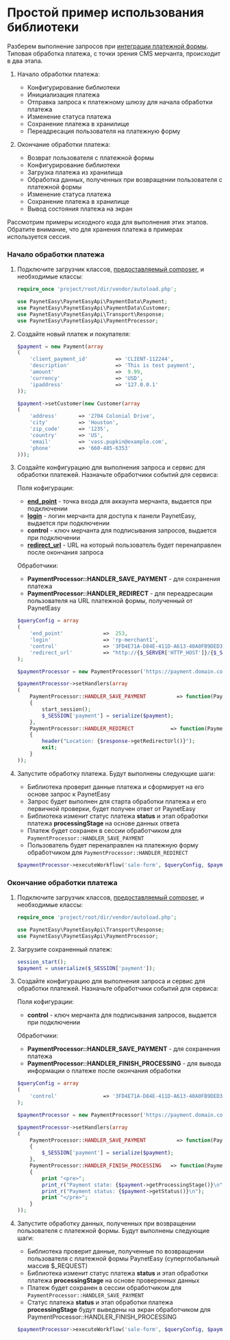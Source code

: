 # Простой пример использования библиотеки

Разберем выполнение запросов при [интеграции платежной формы](http://wiki.payneteasy.com/index.php/PnE:Payment_Form_integration). Типовая обработка платежа, с точки зрения CMS мерчанта, происходит в два этапа.

1. Начало обработки платежа:
    * Конфигурирование библиотеки
    * Инициализация платежа
    * Отправка запроса к платежному шлюзу для начала обработки платежа
    * Изменение статуса платежа
    * Сохранение платежа в хранилище
    * Переадресация пользователя на платежную форму

2. Окончание обработки платежа:
    * Возврат пользователя с платежной формы
    * Конфигурирование библиотеки
    * Загрузка платежа из хранилища
    * Обработка данных, полученных при возвращении пользователя с платежной формы
    * Изменение статуса платежа
    * Сохранение платежа в хранилище
    * Вывод состояния платежа на экран

Рассмотрим примеры исходного кода для выполнения этих этапов. Обратите внимание, что для хранения платежа в примерах используется сессия.

### Начало обработки платежа

1. Подключите загрузчик классов, [предоставляемый composer](http://getcomposer.org/doc/01-basic-usage.md#autoloading), и необходимые классы:

    ```php
    require_once 'project/root/dir/vendor/autoload.php';

    use PaynetEasy\PaynetEasyApi\PaymentData\Payment;
    use PaynetEasy\PaynetEasyApi\PaymentData\Customer;
    use PaynetEasy\PaynetEasyApi\Transport\Response;
    use PaynetEasy\PaynetEasyApi\PaymentProcessor;
    ```
2. Создайте новый платеж и покупателя:

    ```php
    $payment = new Payment(array
    (
        'client_payment_id'         => 'CLIENT-112244',
        'description'               => 'This is test payment',
        'amount'                    =>  9.99,
        'currency'                  => 'USD',
        'ipaddress'                 => '127.0.0.1'
    ));

    $payment->setCustomer(new Customer(array
    (
        'address'       => '2704 Colonial Drive',
        'city'          => 'Houston',
        'zip_code'      => '1235',
        'country'       => 'US',
        'email'         => 'vass.pupkin@example.com',
        'phone'         => '660-485-6353'
    )));
    ```
3. Создайте конфигурацию для выполнения запроса и сервис для обработки платежей. Назначьте обработчики событий для сервиса:

    Поля кофигурации:
    * **[end_point](http://wiki.payneteasy.com/index.php/PnE:Introduction#Endpoint)** - точка входа для аккаунта мерчанта, выдается при подключении
    * **[login](http://wiki.payneteasy.com/index.php/PnE:Introduction#PaynetEasy_Users)** - логин мерчанта для доступа к панели PaynetEasy, выдается при подключении
    * **control** - ключ мерчанта для подписывания запросов, выдается при подключении
    * **[redirect_url](http://wiki.payneteasy.com/index.php/PnE:Payment_Form_integration#Payment_Form_final_redirect)** - URL на который пользователь будет перенаправлен после окончания запроса

    Обработчики:
    * **PaymentProcessor::HANDLER_SAVE_PAYMENT** - для сохранения платежа
    * **PaymentProcessor::HANDLER_REDIRECT** - для переадресации пользователя на URL платежной формы, полученный от PaynetEasy

    ```php
    $queryConfig = array
    (
        'end_point'             =>  253,
        'login'                 => 'rp-merchant1',
        'control'               => '3FD4E71A-D84E-411D-A613-40A0FB9DED3A',
        'redirect_url'          => "http://{$_SERVER['HTTP_HOST']}/{$_SERVER['REQUEST_URI']}"
    );

    $paymentProcessor = new PaymentProcessor('https://payment.domain.com/paynet/api/v2/');

    $paymentProcessor->setHandlers(array
    (
        PaymentProcessor::HANDLER_SAVE_PAYMENT          => function(Payment $payment)
        {
            start_session();
            $_SESSION['payment'] = serialize($payment);
        },
        PaymentProcessor::HANDLER_REDIRECT            => function(Payment $payment, Response $response)
        {
            header("Location: {$response->getRedirectUrl()}");
            exit;
        }
    ));
    ```

4. Запустите обработку платежа. Будут выполнены следующие шаги:
    * Библиотека проверит данные платежа и сформирует на его основе запрос к PaynetEasy
    * Запрос будет выполнен для старта обработки платежа и его первичной проверки, будет получен ответ от PaynetEasy
    * Библиотека изменит статус платежа **status** и этап обработки платежа **processingStage** на основе данных ответа
    * Платеж будет сохранен в сессии обработчиком для `PaymentProcessor::HANDLER_SAVE_PAYMENT`
    * Пользователь будет перенаправлен на платежную форму обработчиком для `PaymentProcessor::HANDLER_REDIRECT`

    ```php
    $paymentProcessor->executeWorkflow('sale-form', $queryConfig, $payment);
    ```
### Окончание обработки платежа

1. Подключите загрузчик классов, [предоставляемый composer](http://getcomposer.org/doc/01-basic-usage.md#autoloading), и необходимые классы:

    ```php
    require_once 'project/root/dir/vendor/autoload.php';

    use PaynetEasy\PaynetEasyApi\Transport\Response;
    use PaynetEasy\PaynetEasyApi\PaymentProcessor;
    ```
2. Загрузите сохраненный платеж:

    ```php
    session_start();
    $payment = unserialize($_SESSION['payment']);
    ```
3. Создайте конфигурацию для выполнения запроса и сервис для обработки платежей. Назначьте обработчики событий для сервиса:

    Поля кофигурации:
    * **control** - ключ мерчанта для подписывания запросов, выдается при подключении

    Обработчики:
    * **PaymentProcessor::HANDLER_SAVE_PAYMENT** - для сохранения платежа
    * **PaymentProcessor::HANDLER_FINISH_PROCESSING** - для вывода информации о платеже после окончания обработки

    ```php
    $queryConfig = array
    (
        'control'               => '3FD4E71A-D84E-411D-A613-40A0FB9DED3A',
    );

    $paymentProcessor = new PaymentProcessor('https://payment.domain.com/paynet/api/v2/');

    $paymentProcessor->setHandlers(array
    (
        PaymentProcessor::HANDLER_SAVE_PAYMENT          => function(Payment $payment)
        {
            $_SESSION['payment'] = serialize($payment);
        },
        PaymentProcessor::HANDLER_FINISH_PROCESSING   => function(Payment $payment)
        {
            print "<pre>";
            print_r("Payment state: {$payment->getProcessingStage()}\n");
            print_r("Payment status: {$payment->getStatus()}\n");
            print "</pre>";
        }
    ));
    ```
5. Запустите обработку данных, полученных при возвращении пользователя с платежной формы. Будут выполнены следующие шаги:
    * Библиотека проверит данные, полученные по возвращении пользователя с платежной формы PaynetEasy (суперглобальный массив $_REQUEST)
    * Библиотека изменит статус платежа **status** и этап обработки платежа **processingStage** на основе проверенных данных
    * Платеж будет сохранен в сессии обработчиком для `PaymentProcessor::HANDLER_SAVE_PAYMENT`
    * Статус платежа **status** и этап обработки платежа **processingStage** будут выведены на экран обработчиком для PaymentProcessor::HANDLER_FINISH_PROCESSING

    ```php
    $paymentProcessor->executeWorkflow('sale-form', $queryConfig, $payment, $_REQUEST);
    ```